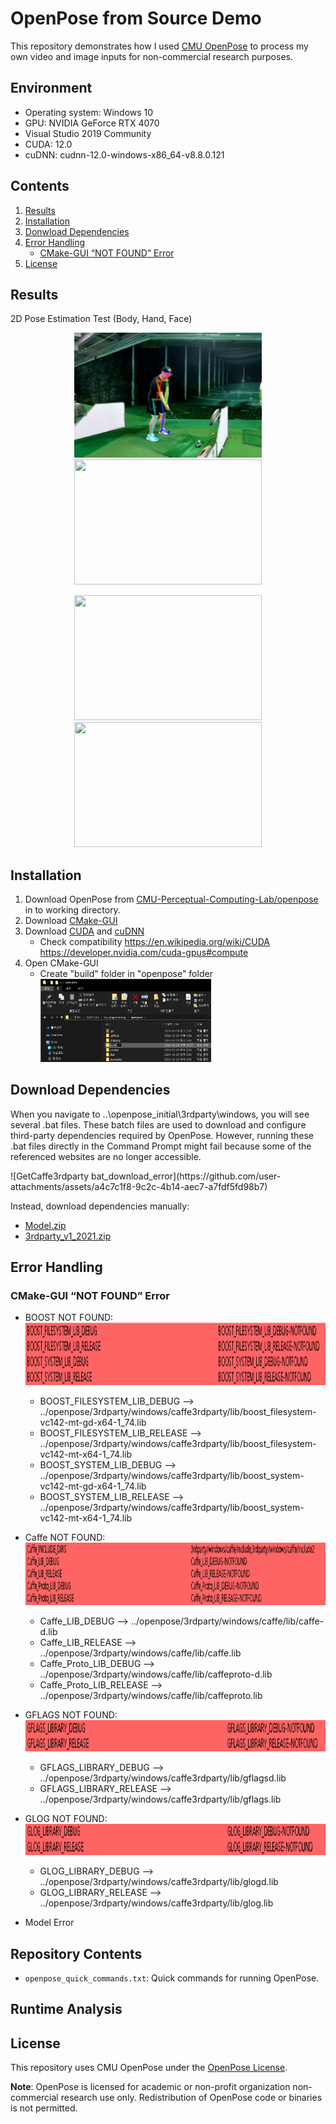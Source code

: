 # OpenPose from Source Demo

This repository demonstrates how I used [CMU OpenPose](https://github.com/CMU-Perceptual-Computing-Lab/openpose) to process my own video and image inputs for non-commercial research purposes.

## Environment 
- Operating system: Windows 10 
- GPU: NVIDIA GeForce RTX 4070
- Visual Studio 2019 Community
- CUDA: 12.0 
- cuDNN: cudnn-12.0-windows-x86_64-v8.8.0.121 

## Contents

1. [Results](#results)
2. [Installation](#installation)
3. [Donwload Dependencies](#Download-Dependencies)
4. [Error Handling](#Error-Handling)
   - [CMake-GUI “NOT FOUND” Error](CMake-GUI-“NOT-FOUND”-Error)
6. [License](#license)

## Results
2D Pose Estimation Test (Body, Hand, Face)
<p align="center">
  <img src="https://github.com/ggamangpro101/openpose-source-demo/blob/master/gif/jm_golf_11.gif" width="300" height="200" />
  <img src="https://github.com/ggamangpro101/openpose-source-demo/blob/master/gif/hand_005.gif" width="300" height="200" />
</p>
<p align="center">
  <img src="https://github.com/ggamangpro101/openpose-source-demo/blob/master/gif/movie_theater_face.gif" width="300" height="200" />
  <img src="https://github.com/ggamangpro101/openpose-source-demo/blob/master/gif/hand_006.gif" width="300" height="200" />
</p>

## Installation
1. Download OpenPose from [CMU-Perceptual-Computing-Lab/openpose](https://github.com/CMU-Perceptual-Computing-Lab/openpose) in to working directory.
2. Download [CMake-GUI](https://cmake.org/download/)
3. Download [CUDA](https://developer.nvidia.com/cuda-toolkit-archive) and [cuDNN](https://developer.nvidia.com/rdp/cudnn-archive)
   - Check compatibility
     https://en.wikipedia.org/wiki/CUDA
     https://developer.nvidia.com/cuda-gpus#compute
4. Open CMake-GUI
   - Create "build" folder in "openpose" folder
     <br>
     <img src="https://github.com/ggamangpro101/openpose-source-demo/blob/master/installation/create_build_folder_zoom.png" width=60% height=60% />


## Download Dependencies
When you navigate to ..\openpose_initial\3rdparty\windows, you will see several .bat files. These batch files are used to download and configure third-party dependencies required by OpenPose. However, running these .bat files directly in the Command Prompt might fail because some of the referenced websites are no longer accessible.
<p>
![GetCaffe3rdparty bat_download_error](https://github.com/user-attachments/assets/a4c7c1f8-9c2c-4b14-aec7-a7fdf5fd98b7)
</p>

Instead, download dependencies manually:
- [Model.zip](https://drive.google.com/file/d/1QCSxJZpnWvM00hx49CJ2zky7PWGzpcEh/edit)
- [3rdparty_v1_2021.zip](https://drive.google.com/file/d/1WvftDLLEwAxeO2A-n12g5IFtfLbMY9mG/edit)

## Error Handling
### CMake-GUI “NOT FOUND” Error
  
  - BOOST NOT FOUND:
    <img src=https://github.com/ggamangpro101/openpose-source-demo/blob/master/error/BOOST_NOTFOUND.png width="900" height="100"/>
      - BOOST_FILESYSTEM_LIB_DEBUG -->
      ../openpose/3rdparty/windows/caffe3rdparty/lib/boost_filesystem-vc142-mt-gd-x64-1_74.lib
      - BOOST_FILESYSTEM_LIB_RELEASE --> 
      ../openpose/3rdparty/windows/caffe3rdparty/lib/boost_filesystem-vc142-mt-x64-1_74.lib
      - BOOST_SYSTEM_LIB_DEBUG -->
      ../openpose/3rdparty/windows/caffe3rdparty/lib/boost_system-vc142-mt-gd-x64-1_74.lib
      - BOOST_SYSTEM_LIB_RELEASE -->
      ../openpose/3rdparty/windows/caffe3rdparty/lib/boost_system-vc142-mt-x64-1_74.lib

  - Caffe NOT FOUND:
    <img src=https://github.com/ggamangpro101/openpose-source-demo/blob/master/error/Caffe_NOTFOUND.png width="900" height="100"/>
      - Caffe_LIB_DEBUG --> 
      ../openpose/3rdparty/windows/caffe/lib/caffe-d.lib
      - Caffe_LIB_RELEASE --> 
      ../openpose/3rdparty/windows/caffe/lib/caffe.lib
      - Caffe_Proto_LIB_DEBUG --> 
      ../openpose/3rdparty/windows/caffe/lib/caffeproto-d.lib
      - Caffe_Proto_LIB_RELEASE --> 
      ../openpose/3rdparty/windows/caffe/lib/caffeproto.lib

  - GFLAGS NOT FOUND:
    <img src=https://github.com/ggamangpro101/openpose-source-demo/blob/master/error/GFLAGS_NOTFOUND.png width="900" height="50"/>
      - GFLAGS_LIBRARY_DEBUG -->
      ../openpose/3rdparty/windows/caffe3rdparty/lib/gflagsd.lib
      - GFLAGS_LIBRARY_RELEASE -->
      ../openpose/3rdparty/windows/caffe3rdparty/lib/gflags.lib 

  - GLOG NOT FOUND:
    <img src=https://github.com/ggamangpro101/openpose-source-demo/blob/master/error/GLOG_NOTFOUND.png width="900" height="50"/>
      - GLOG_LIBRARY_DEBUG -->
      ../openpose/3rdparty/windows/caffe3rdparty/lib/glogd.lib
      - GLOG_LIBRARY_RELEASE -->
      ../openpose/3rdparty/windows/caffe3rdparty/lib/glog.lib

- Model Error

## Repository Contents
- `openpose_quick_commands.txt`: Quick commands for running OpenPose.


## Runtime Analysis


## License
This repository uses CMU OpenPose under the [OpenPose License](https://github.com/CMU-Perceptual-Computing-Lab/openpose/blob/master/LICENSE).

**Note**: OpenPose is licensed for academic or non-profit organization non-commercial research use only. Redistribution of OpenPose code or binaries is not permitted.
